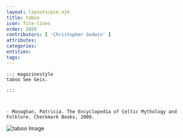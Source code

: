 ```yaml
---
layout: layouts/pce.njk
title: taboo
icon: file-lines
order: 2099
contributors: [ 'Christopher Godwin' ]
attributes:
categories:
entities:
tags:
---
```

``` tab [group1:Info]
::: magazinestyle
taboo See Geis.

:::
```
``` tab [group1:Attributes]
```
``` tab [group1:Entities]
```
``` tab [group1:Sources]
- Monaghan, Patricia. The Encyclopedia of Celtic Mythology and Folklore. Checkmark Books, 2008.
```
![taboo Image](['https://upload.wikimedia.org/wikipedia/commons/thumb/e/e4/Social_Network_Diagram_%28segment%29.svg/1200px-Social_Network_Diagram_%28segment%29.svg.png'])
